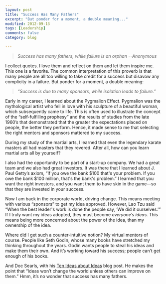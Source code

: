 ```yaml
---
layout: post
title: "Success Has Many Fathers"
excerpt: "But ponder for a moment, a double meaning..."
modified: 2012-09-13
tags: [Leadership]
comments: false
category: blog

---
```


> <em>Success has many fathers, while failure is an orphan
> --Anonymous</em>

I collect quotes.  I love them and reflect on them and let them inspire me.
This one is a favorite.  The common interpretation of this proverb is that many
people are all too willing to take credit for a success but disavow any
complicity in a failure. But ponder for a moment, a double meaning:

> <em>“Success is due to many sponsors, while isolation leads to
failure.”</em>

Early in my career, I learned about the Pygmalion Effect.  Pygmalion was the
mythological artist who fell in love with his sculpture of a beautiful woman,
which subsequently came to life.  This is often used to illustrate the concept
of the “self-fulfilling prophesy” and the results of studies from the late
1960’s that demonstrated that the greater the expectations placed on people,
the better they perform.  Hence, it made sense to me that selecting the right
mentors and sponsors mattered to my success.

During my study of the martial arts, I learned that even the legendary karate
masters all had masters that they revered.  After all, how can you learn
martial arts all by yourself?

I also had the opportunity to be part of a start-up company.  We had a great
team and we also had great investors.  It was there that I learned about J.
Paul Getty’s axiom, “If you owe the bank $100 that's your problem. If you
owe the bank $100 million, that's the bank's problem.”  I learned that you
want the right investors, and you want them to have skin in the game—so that
they are invested in your success.

Now I am back in the corporate world, driving change.  This means meeting with
various “sponsors” to get my idea approved. However, Lao Tzu said “When
the best leader's work is done the people say, ‘We did it ourselves.'”  If
I truly want my ideas adopted, they must become <em>everyone’s ideas.
</em>This means being more concerned about the power of the idea, than my
ownership of the idea.

Where did I get such a counter-intuitive notion?  My virtual mentors of course.
 People like Seth Godin, whose many books have stretched my thinking throughout
the years.   Godin wants people to steal his ideas and make them their own.
And it’s working toward his success; people can’t get enough of his books.

And Doc Searls, with his <a
href="http://www.linuxjournal.com/content/ten-ideas-about-ideas">Ten Ideas
about Ideas</a> blog post. He makes the point that “Ideas won’t change the
world unless others can improve on them.” Hmm, it’s no wonder that success
has many fathers.
